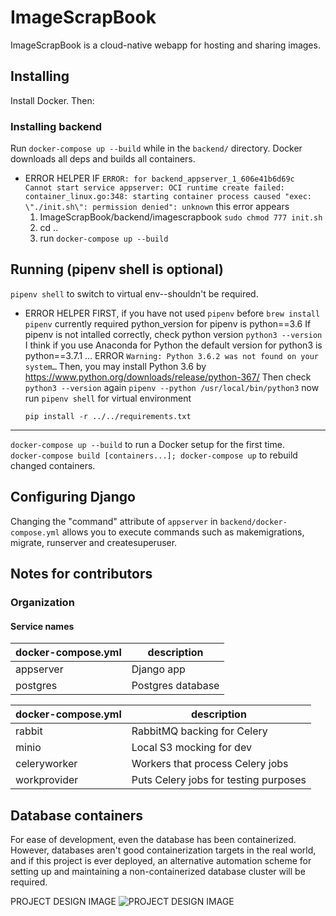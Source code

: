 # ImageScrapBook

ImageScrapBook is a cloud-native webapp for hosting and sharing images.

## Installing
Install Docker. Then:
### Installing backend
Run `docker-compose up --build` while in the `backend/` directory. Docker downloads all deps and builds all containers.

- ERROR HELPER
    IF `ERROR: for backend_appserver_1_606e41b6d69c  Cannot start service appserver: OCI runtime create failed: container_linux.go:348: starting container process caused "exec: \"./init.sh\": permission denied": unknown` this error appears
    1) ImageScrapBook/backend/imagescrapbook `sudo chmod 777 init.sh`
    2) cd ..
    3) run `docker-compose up --build`

## Running (pipenv shell is optional)
`pipenv shell` to switch to virtual env--shouldn't be required.  
- ERROR HELPER
    FIRST, if you have not used `pipenv` before `brew install pipenv`
    currently required python_version for pipenv is python==3.6
    If pipenv is not intalled correctly,
    check  python version `python3 --version`
    I think if you use Anaconda for Python the default version for python3 is python==3.7.1 ...
    ERROR `Warning: Python 3.6.2 was not found on your system…`
    Then, you may install Python 3.6 by https://www.python.org/downloads/release/python-367/
    Then check `python3 --version` again
    `pipenv --python /usr/local/bin/python3`
    now run `pipenv shell` for virtual environment

    `pip install -r ../../requirements.txt`

--------------------------------------------  

`docker-compose up --build` to run a Docker setup for the first time.  
`docker-compose build [containers...]; docker-compose up` to rebuild changed containers.  

## Configuring Django
Changing the "command" attribute of `appserver` in `backend/docker-compose.yml` allows you to execute commands such as makemigrations, migrate, runserver and createsuperuser.

## Notes for contributors
### Organization
#### Service names
| docker-compose.yml | description |
|-----------|------------------------------|
| appserver | Django app                   |
| postgres  | Postgres database            |

| docker-compose.yml | description |
|--------------|-----------------------------|
| rabbit       | RabbitMQ backing for Celery |
| minio        | Local S3 mocking for dev |
| celeryworker | Workers that process Celery jobs |
| workprovider | Puts Celery jobs for testing purposes |



## Database containers

For ease of development, even the database has been containerized. However, databases aren't good containerization targets in the real world, and if this project is ever deployed, an alternative automation scheme for setting up and maintaining a non-containerized database cluster will be required.


PROJECT DESIGN IMAGE
![PROJECT DESIGN IMAGE](https://user-images.githubusercontent.com/29666846/49106991-94a6ce80-f252-11e8-8e34-c0dd67f66eec.jpeg)
